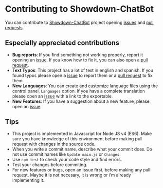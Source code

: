 Contributing to Showdown-ChatBot
====================

You can contribute to [Showdown-ChatBot](https://github.com/asanrom/Showdown-ChatBot) project opening [issues](https://github.com/asanrom/Showdown-ChatBot/issues) and [pull requests](https://github.com/asanrom/Showdown-ChatBot/pulls).

Especially appreciated contributions
------------

 - **Bug reports**: If you find something not working properly, report it opening an [issue](https://github.com/asanrom/Showdown-ChatBot/issues). If you know how to fix it, you can also open a [pull request](https://github.com/asanrom/Showdown-ChatBot/pulls).
 - **Text Typos**: This project has a lot of text in english and spanish. If you found typos please open a [issue](https://github.com/asanrom/Showdown-ChatBot/issues) to report them or a [pull request](https://github.com/asanrom/Showdown-ChatBot/pulls) to fix them.
 - **New Languages**: You can create and customize language files using the control panel, `Languages` option. If you have a complete translation please open an [issue](https://github.com/asanrom/Showdown-ChatBot/issues) with a link to the exportable.
 - **New Features**: If you have a suggestion about a new feature, please open an [issue](https://github.com/asanrom/Showdown-ChatBot/issues).

Tips
------------

 - This project is implemented in Javascript for Node JS v4 (ES6). Make sure you have knowledge of this environment before making pull request with changes in the source code.
 - When you write a commit name, describe what your commit does. Do not use commit names like `Update main.js` or `Changes`.
 - Use `npm test` to check your code style and find errors.
 - Test your changes before commiting.
 - For new features or bugs, open an issue first, before making any pull request. Maybe it is not necesary, it is wrong or i'm already implementing it.

